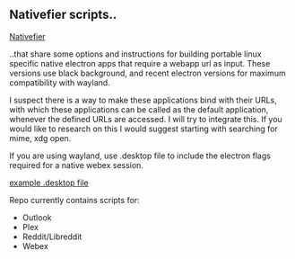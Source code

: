 ## Nativefier scripts..

[Nativefier](https://github.com/nativefier/nativefier/)

..that share some options and instructions for building portable linux specific native electron apps that require a webapp url as input. These versions use black background, and recent electron versions for maximum compatibility with wayland. 

I suspect there is a way to make these applications bind with their URLs, with which these applications can be called as the default application, whenever the defined URLs are accessed. I will try to integrate this. If you would like to research on this I would suggest starting with searching for mime, xdg open. 

If you are using wayland, use .desktop file to include the electron flags required for a native webex session. 

[example .desktop file](desktop_file_example.md)


Repo currently contains scripts for:
+ Outlook
+ Plex
+ Reddit/Libreddit
+ Webex
